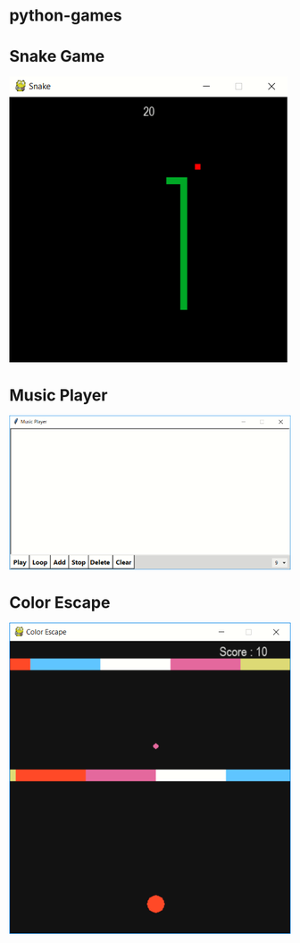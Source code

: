 # python-games

<h1>Snake Game</h1>
<img src="Shots/snake.png" />

<h1>Music Player</h1>
<img src="Shots/music-player.PNG" />

<h1>Color Escape</h1>
<img src="Shots/color-escape.PNG" />
